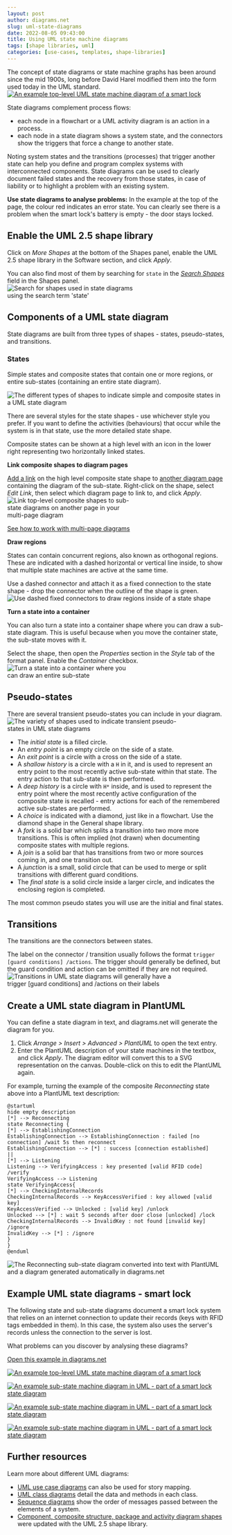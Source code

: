 ```yaml
---
layout: post
author: diagrams.net
slug: uml-state-diagrams
date: 2022-08-05 09:43:00
title: Using UML state machine diagrams
tags: [shape libraries, uml]
categories: [use-cases, templates, shape-libraries]
---
```


The concept of state diagrams or state machine graphs has been around since the mid 1900s, long before David Harel modified them into the form used today in the UML standard.
<br />[<img src="/assets/img/blog/uml-state-diagram-smart-lock.png" style="width=100%;max-width:500px;height:auto;" alt="An example top-level UML state machine diagram of a smart lock">](https://viewer.diagrams.net/?lightbox=1&highlight=0000ff&edit=_blank&layers=1&page=0&nav=1&title=#Uhttps%3A%2F%2Fraw.githubusercontent.com%2Fjgraph%2Fdrawio-diagrams%2Fdev%2Fblog%2Fuml-state-diagram-smart-lock.drawio)

State diagrams complement process flows: 
* each node in a flowchart or a UML activity diagram is an action in a process.
* each node in a state diagram shows a system state, and the connectors show the triggers that force a change to another state.

Noting system states and the transitions (processes) that trigger another state can help you define and program complex systems with interconnected components. State diagrams can be used to clearly document failed states and the recovery from those states, in case of liability or to highlight a problem with an existing system.

**Use state diagrams to analyse problems:** In the example at the top of the page, the colour red indicates an error state. You can clearly see there is a problem when the smart lock's battery is empty - the door stays locked. 


## Enable the UML 2.5 shape library

Click on _More Shapes_ at the bottom of the Shapes panel, enable the UML 2.5 shape library in the Software section, and click _Apply_.

You can also find most of them by searching for ``state`` in the [_Search Shapes_](/doc/faq/shape-search.html) field in the Shapes panel.
<br /><img src="/assets/img/blog/search-shapes-state.png" style="width=100%;max-width:300px;height:auto;" alt="Search for shapes used in state diagrams using the search term 'state'">

## Components of a UML state diagram

State diagrams are built from three types of shapes - states, pseudo-states, and transitions.

### States

Simple states and composite states that contain one or more regions, or entire sub-states (containing an entire state diagram). 

<img src="/assets/img/blog/uml-state-diagram-shapes.png" style="width=100%;max-width:500px;height:auto;" alt="The different types of shapes to indicate simple and composite states in a UML state diagram">

There are several styles for the state shapes - use whichever style you prefer. If you want to define the activities (behaviours) that occur while the system is in that state, use the more detailed state shape.

Composite states can be shown at a high level with an icon in the lower right representing two horizontally linked states. 

**Link composite shapes to diagram pages**

[Add a link](/doc/faq/insert-text-link.html) on the high level composite state shape to [another diagram page](/doc/faq/page-add.html) containing the diagram of the sub-state. Right-click on the shape, select _Edit Link_, then select which diagram page to link to, and click _Apply_.
<br /><img src="/assets/img/blog/uml-state-diagram-link-page.png" style="width=100%;max-width:300px;height:auto;" alt="Link top-level composite shapes to sub-state diagrams on another page in your multi-page diagram">

[See how to work with multi-page diagrams](/blog/multiple-page-diagrams.html)

**Draw regions**

States can contain concurrent regions, also known as orthogonal regions. These are indicated with a dashed horizontal or vertical line inside, to show that multiple state machines are active at the same time.

Use a dashed connector and attach it as a fixed connection to the state shape - drop the connector when the outline of the shape is green.
<br /><img src="/assets/img/blog/uml-state-diagram-draw-region.png" style="width=100%;max-width:500px;height:auto;" alt="Use dashed fixed connectors to draw regions inside of a state shape">

**Turn a state into a container**

You can also turn a state into a container shape where you can draw a sub-state diagram. This is useful because when you move the container state, the sub-state moves with it. 

Select the shape, then open the _Properties_ section in the _Style_ tab of the format panel. Enable the _Container_ checkbox.
<br /><img src="/assets/img/blog/uml-state-diagram-container-shape.png" style="width=100%;max-width:300px;height:auto;" alt="Turn a state into a container where you can draw an entire sub-state">



## Pseudo-states 

There are several transient pseudo-states you can include in your diagram.
<br /><img src="/assets/img/blog/uml-state-diagram-pseudostate-shapes.png" style="width=100%;max-width:400px;height:auto;" alt="The variety of shapes used to indicate transient pseudo-states in UML state diagrams">
* The _initial state_ is a filled circle.
* An _entry point_ is an empty circle on the side of a state.
* An _exit point_ is a circle with a cross on the side of a state. 
* A _shallow history_ is a circle with a ``H`` in it, and is used to represent an entry point to the most recently active sub-state within that state. The entry action to that sub-state is then performed.
* A _deep history_ is a circle with ``H*`` inside, and is used to represent the entry point where the most recently active configuration of the composite state is recalled - entry actions for each of the remembered active sub-states are performed.
* A _choice_ is indicated with a diamond, just like in a flowchart. Use the diamond shape in the General shape library. 
* A _fork_ is a solid bar which splits a transition into two more more transitions. This is often implied (not drawn) when documenting composite states with multiple regions.
* A _join_ is a solid bar that has transitions from two or more sources coming in, and one transition out.
* A _junction_ is a small, solid circle that can be used to merge or split transitions with different guard conditions.
* The _final state_ is a solid circle inside a larger circle, and indicates the enclosing region is completed.

The most common pseudo states you will use are the initial and final states.

  
## Transitions 
The transitions are the connectors between states. 

The label on the connector / transition usually follows the format ``trigger [guard conditions] /actions``. The trigger should generally be defined, but the guard condition and action can be omitted if they are not required.
<br /><img src="/assets/img/blog/uml-state-diagram-transitions.png" style="width=100%;max-width:400px;height:auto;" alt="Transitions in UML state diagrams will generally have a trigger [guard conditions] and /actions on their labels">


## Create a UML state diagram in PlantUML

You can define a state diagram in text, and diagrams.net will generate the diagram for you. 

1. Click _Arrange > Insert > Advanced > PlantUML_ to open the text entry.
2. Enter the PlantUML description of your state machines in the textbox, and click _Apply_. The diagram editor will convert this to a SVG representation on the canvas. Double-click on this to edit the PlantUML again. 

For example, turning the example of the composite _Reconnecting_ state above into a PlantUML text description: 

```
@startuml
hide empty description
[*] --> Reconnecting
state Reconnecting {
[*] --> EstablishingConnection
EstablishingConnection --> EstablishingConnection : failed [no connection] /wait 5s then reconnect
EstablishingConnection --> [*] : success [connection established]
||
[*] --> Listening
Listening --> VerifyingAccess : key presented [valid RFID code] /verify
VerifyingAccess --> Listening
state VerifyingAccess{
[*] --> CheckingInternalRecords
CheckingInternalRecords --> KeyAccessVerified : key allowed [valid key]
KeyAccessVerified --> Unlocked : [valid key] /unlock
Unlocked --> [*] : wait 5 seconds after door close [unlocked] /lock
CheckingInternalRecords --> InvalidKey : not found [invalid key] /ignore
InvalidKey --> [*] : /ignore
}
}
@enduml
```

<img src="/assets/img/blog/uml-state-diagram-plantuml.png" style="width=100%;max-width:600px;height:auto;" alt="The Reconnecting sub-state diagram converted into text with PlantUML and a diagram generated automatically in diagrams.net">

## Example UML state diagrams - smart lock

The following state and sub-state diagrams document a smart lock system that relies on an internet connection to update their records (keys with RFID tags embedded in them). In this case, the system also uses the server's records unless the connection to the server is lost. 

What problems can you discover by analysing these diagrams?

[Open this example in diagrams.net](https://viewer.diagrams.net/?lightbox=1&highlight=0000ff&edit=_blank&layers=1&page=0&nav=1&title=#Uhttps%3A%2F%2Fraw.githubusercontent.com%2Fjgraph%2Fdrawio-diagrams%2Fdev%2Fblog%2Fuml-state-diagram-smart-lock.drawio)

[<img src="/assets/img/blog/uml-state-diagram-smart-lock.png" style="width=100%;max-width:600px;height:auto;" alt="An example top-level UML state machine diagram of a smart lock">](https://viewer.diagrams.net/?lightbox=1&highlight=0000ff&edit=_blank&layers=1&page=0&nav=1&title=#Uhttps%3A%2F%2Fraw.githubusercontent.com%2Fjgraph%2Fdrawio-diagrams%2Fdev%2Fblog%2Fuml-state-diagram-smart-lock.drawio)

[<img src="/assets/img/blog/uml-state-diagram-monitoring.png" style="width=100%;max-width:600px;height:auto;" alt="An example sub-state machine diagram in UML - part of a smart lock state diagram">]((https://viewer.diagrams.net/?lightbox=1&highlight=0000ff&edit=_blank&layers=1&page=1&nav=1&title=#Uhttps%3A%2F%2Fraw.githubusercontent.com%2Fjgraph%2Fdrawio-diagrams%2Fdev%2Fblog%2Fuml-state-diagram-smart-lock.drawio))

[<img src="/assets/img/blog/uml-state-diagram-verifying.png" style="width=100%;max-width:600px;height:auto;" alt="An example sub-state machine diagram in UML - part of a smart lock state diagram">]((https://viewer.diagrams.net/?lightbox=1&highlight=0000ff&edit=_blank&layers=1&page=2&nav=1&title=#Uhttps%3A%2F%2Fraw.githubusercontent.com%2Fjgraph%2Fdrawio-diagrams%2Fdev%2Fblog%2Fuml-state-diagram-smart-lock.drawio))

[<img src="/assets/img/blog/uml-state-diagram-reconnecting.png" style="width=100%;max-width:600px;height:auto;" alt="An example sub-state machine diagram in UML - part of a smart lock state diagram">]((https://viewer.diagrams.net/?lightbox=1&highlight=0000ff&edit=_blank&layers=1&page=3&nav=1&title=#Uhttps%3A%2F%2Fraw.githubusercontent.com%2Fjgraph%2Fdrawio-diagrams%2Fdev%2Fblog%2Fuml-state-diagram-smart-lock.drawio))

## Further resources

Learn more about different UML diagrams: 
* [UML use case diagrams](/blog/story-mapping.html) can also be used for story mapping.
* [UML class diagrams](/blog/uml-class-diagrams.html) detail the data and methods in each class.
* [Sequence diagrams](/blog/sequence-diagrams.html) show the order of messages passed between the elements of a system.
* [Component, composite structure, package and activity diagram shapes](/blog/uml-2-5.html) were updated with the UML 2.5 shape library.